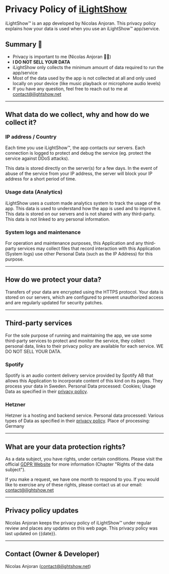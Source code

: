 # Privacy Policy of [**iLightShow**](https://ilightshow.net)

iLightShow™ is an app developed by Nicolas Anjoran. This privacy policy explains how your data is used when you use an iLightShow™ app/service.


## Summary 📝

- Privacy is important to me (Nicolas Anjoran 🙋‍♂️)
- **I DO NOT SELL YOUR DATA**
- iLightShow only collects the minimum amount of data required to run the app/service
- Most of the data used by the app is not collected at all and only used locally on your device (like music playback or microphone audio levels)
- If you have any question, feel free to reach out to me at contact@ilightshow.net

<hr>

## What data do we collect, why and how do we collect it?

### IP address / Country
Each time you use iLightShow™, the app contacts our servers. Each connection is logged to protect and debug the service (eg. protect the service against DDoS attacks).

This data is stored directly on the server(s) for a few days. In the event of abuse of the service from your IP address, the server will block your IP address for a short period of time.

### Usage data (Analytics)
iLightShow uses a custom made analytics system to track the usage of the app. This data is used to understand how the app is used and to improve it. This data is stored on our servers and is not shared with any third-party. This data is not linked to any personal information.

### System logs and maintenance
For operation and maintenance purposes, this Application and any third-party services may collect files that record interaction with this Application (System logs) use other Personal Data (such as the IP Address) for this purpose.

<hr>

## How do we protect your data?
Transfers of your data are encrypted using the HTTPS protocol. Your data is stored on our servers, which are configured to prevent unauthorized access and are regularly updated for security patches.

<hr>

## Third-party services

For the sole purpose of running and maintaining the app, we use some third-party services to protect and monitor the service, they collect personal data, links to their privacy policy are available for each service. WE DO NOT SELL YOUR DATA.

### Spotify
Spotify is an audio content delivery service provided by Spotify AB that allows this Application to incorporate content of this kind on its pages. They process your data in Sweden. Personal Data processed: Cookies; Usage Data as specified in their [privacy policy](https://www.spotify.com/us/legal/privacy-policy).

### Hetzner
Hetzner is a hosting and backend service. Personal data processed: Various types of Data as specified in their [privacy policy](https://www.hetzner.com/rechtliches/datenschutz). Place of processing: Germany

<hr>

## What are your data protection rights?
As a data subject, you have rights, under certain conditions. Please visit the official [GDPR Website](https://gdpr-info.eu) for more information (Chapter "Rights of the data subject").

If you make a request, we have one month to respond to you. If you would like to exercise any of these rights, please contact us at our email: contact@ilightshow.net

<hr>

## Privacy policy updates
Nicolas Anjoran keeps the privacy policy of iLightShow™ under regular review and places any updates on this web page. This privacy policy was last updated on {{date}}.

<hr>

## Contact (Owner & Developer)
Nicolas Anjoran (contact@ilightshow.net)


